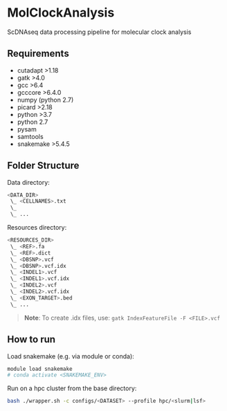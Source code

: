 # MolClockAnalysis
ScDNAseq data processing pipeline for molecular clock analysis


## Requirements
- cutadapt >1.18
- gatk >4.0
- gcc >6.4
- gcccore >6.4.0
- numpy (python 2.7)
- picard >2.18
- python >3.7
- python 2.7
- pysam
- samtools
- snakemake >5.4.5


## Folder Structure
Data directory:
```bash
<DATA_DIR>
 \_ <CELLNAMES>.txt
 \_ 
 \_ ...
```
Resources directory:
```bash
<RESOURCES_DIR>
 \_ <REF>.fa
 \_ <REF>.dict
 \_ <DBSNP>.vcf
 \_ <DBSNP>.vcf.idx
 \_ <INDEL1>.vcf
 \_ <INDEL1>.vcf.idx
 \_ <INDEL2>.vcf
 \_ <INDEL2>.vcf.idx
 \_ <EXON_TARGET>.bed
 \_ ...
```

> **Note**: To create .idx files, use: ``gatk IndexFeatureFile -F <FILE>.vcf``

## How to run
Load snakemake (e.g. via module or conda):
```bash
module load snakemake
# conda activate <SNAKEMAKE_ENV>
```

Run on a hpc cluster from the base directory:
```bash
bash ./wrapper.sh -c configs/<DATASET> --profile hpc/<slurm|lsf>
```
